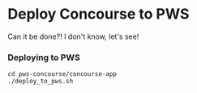 # Deploy Concourse to PWS

Can it be done?! I don't know, let's see!

### Deploying to PWS

```
cd pws-concourse/concourse-app
./deploy_to_pws.sh
```
